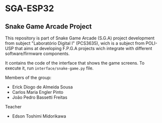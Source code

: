 # SGA-ESP32

## Snake Game Arcade Project

This repository is part of Snake Game Arcade (S.G.A) project development from subject "Laboratório Digital I" (PCS3635), wich is a subject from POLI-USP that aims at developing F.P.G.A projects wich integrate with different software/firmware components.

It contains the code of the interface that shows the game screens. To execute it, run `interface/snake-game.py` file.

Members of the group:

- Erick Diogo de Almeida Sousa 
- Carlos Maria Engler Pinto  
- João Pedro Bassetti Freitas

Teacher
- Edson Toshimi Midorikawa